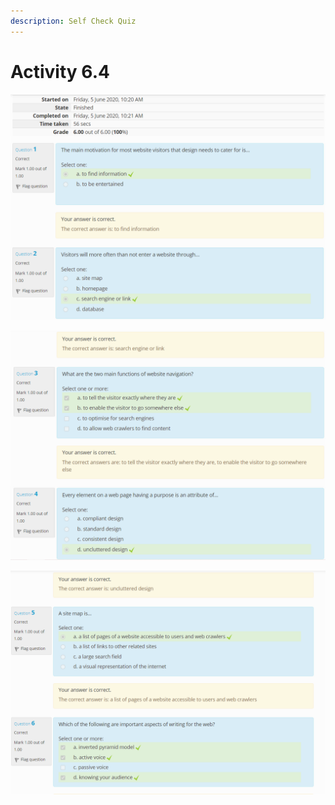 ```yaml
---
description: Self Check Quiz
---
```


# Activity 6.4

![](.gitbook/assets/a.png)

![](.gitbook/assets/b.png)

![](.gitbook/assets/c.png)



